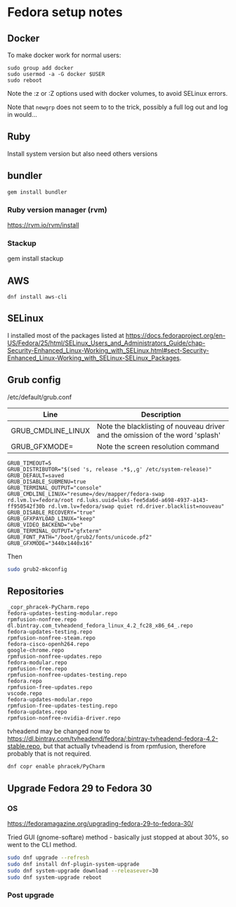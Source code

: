# Fedora setup notes

## Docker

To make docker work for normal users:

```
sudo group add docker
sudo usermod -a -G docker $USER
sudo reboot
```

Note the :z or :Z options used with docker volumes, to avoid SELinux errors.

Note that `newgrp` does not seem to to the trick, possibly a full log out and log in would...

## Ruby

Install system version but also need others versions

## bundler
```
gem install bundler
```
### Ruby version manager (rvm)

https://rvm.io/rvm/install

### Stackup

gem install stackup

## AWS

```
dnf install aws-cli
```

## SELinux

I installed most of the packages listed at https://docs.fedoraproject.org/en-US/Fedora/25/html/SELinux_Users_and_Administrators_Guide/chap-Security-Enhanced_Linux-Working_with_SELinux.html#sect-Security-Enhanced_Linux-Working_with_SELinux-SELinux_Packages.


## Grub config

/etc/default/grub.conf

| Line | Description |
|--------------------|-------------------------------------------------------------------------------|
| GRUB_CMDLINE_LINUX | Note the blacklisting of nouveau driver and the omission of the word 'splash' |
| GRUB_GFXMODE= | Note the screen resolution command |

```text
GRUB_TIMEOUT=5
GRUB_DISTRIBUTOR="$(sed 's, release .*$,,g' /etc/system-release)"
GRUB_DEFAULT=saved
GRUB_DISABLE_SUBMENU=true
GRUB_TERMINAL_OUTPUT="console"
GRUB_CMDLINE_LINUX="resume=/dev/mapper/fedora-swap rd.lvm.lv=fedora/root rd.luks.uuid=luks-fee5da6d-a698-4937-a143-ff950542f30b rd.lvm.lv=fedora/swap quiet rd.driver.blacklist=nouveau"
GRUB_DISABLE_RECOVERY="true"
GRUB_GFXPAYLOAD_LINUX="keep"
GRUB_VIDEO_BACKEND="vbe"
GRUB_TERMINAL_OUTPUT="gfxterm"
GRUB_FONT_PATH="/boot/grub2/fonts/unicode.pf2"
GRUB_GFXMODE="3440x1440x16"
```
Then

```bash
sudo grub2-mkconfig
```

## Repositories

```text
_copr_phracek-PyCharm.repo
fedora-updates-testing-modular.repo
rpmfusion-nonfree.repo
dl.bintray.com_tvheadend_fedora_linux_4.2_fc28_x86_64_.repo
fedora-updates-testing.repo
rpmfusion-nonfree-steam.repo
fedora-cisco-openh264.repo 
google-chrome.repo
rpmfusion-nonfree-updates.repo
fedora-modular.repo
rpmfusion-free.repo
rpmfusion-nonfree-updates-testing.repo
fedora.repo
rpmfusion-free-updates.repo
vscode.repo
fedora-updates-modular.repo
rpmfusion-free-updates-testing.repo
fedora-updates.repo
rpmfusion-nonfree-nvidia-driver.repo
```

tvheadend may be changed now to https://dl.bintray.com/tvheadend/fedora/:bintray-tvheadend-fedora-4.2-stable.repo, but that actually tvheadend is from rpmfusion, therefore probably that is not required.

```
dnf copr enable phracek/PyCharm
```

## Upgrade Fedora 29 to Fedora 30

### OS

https://fedoramagazine.org/upgrading-fedora-29-to-fedora-30/

Tried GUI (gnome-softare) method - basically just stopped at about 30%, so went to the CLI method.

```bash
sudo dnf upgrade --refresh
sudo dnf install dnf-plugin-system-upgrade
sudo dnf system-upgrade download --releasever=30
sudo dnf system-upgrade reboot
```

### Post upgrade
